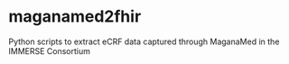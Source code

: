 # maganamed2fhir

Python scripts to extract eCRF data captured through MaganaMed in the IMMERSE Consortium
